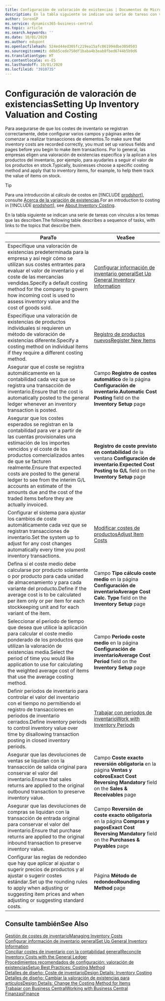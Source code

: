 ```yaml
---
title: Configuración de valoración de existencias | Documentos de Microsoft
description: En la tabla siguiente se indican una serie de tareas con vínculos a los temas que las describen.
author: SorenGP
ms.service: dynamics365-business-central
ms.topic: article
ms.search.keywords: ''
ms.date: 10/01/2020
ms.author: edupont
ms.openlocfilehash: 524ed44ed305fc219ea15afc061994dbe3050503
ms.sourcegitcommit: ddbb5cede750df1baba4b3eab8fbed6744b5b9d6
ms.translationtype: HT
ms.contentlocale: es-ES
ms.lasthandoff: 10/01/2020
ms.locfileid: "3910735"
---
```

# <a name="setting-up-inventory-valuation-and-costing"></a><span data-ttu-id="c9850-103">Configuración de valoración de existencias</span><span class="sxs-lookup"><span data-stu-id="c9850-103">Setting Up Inventory Valuation and Costing</span></span>

<span data-ttu-id="c9850-104">Para asegurarse de que los costes de inventario se registran correctamente, debe configurar varios campos y páginas antes de comenzar a realizar transacciones de elementos.</span><span class="sxs-lookup"><span data-stu-id="c9850-104">To make sure that inventory costs are recorded correctly, you must set up various fields and pages before you begin to make item transactions.</span></span> <span data-ttu-id="c9850-105">Por lo general, las empresas eligen una valoración de existencias específica y la aplican a los productos del inventario, por ejemplo, para ayudarles a seguir el valor de los productos en stock.</span><span class="sxs-lookup"><span data-stu-id="c9850-105">Typically, businesses choose a specific costing method and apply that to inventory items, for example, to help them track the value of items on stock.</span></span>  

> [!TIP]
> <span data-ttu-id="c9850-106">Para una introducción al cálculo de costos en [!INCLUDE [prodshort](includes/prodshort.md)], consulte [Acerca de la variación de existencias](finance-learn-about-costing.md).</span><span class="sxs-lookup"><span data-stu-id="c9850-106">For an introduction to costing in [!INCLUDE [prodshort](includes/prodshort.md)], see [About Inventory Costing](finance-learn-about-costing.md).</span></span>

<span data-ttu-id="c9850-107">En la tabla siguiente se indican una serie de tareas con vínculos a los temas que las describen.</span><span class="sxs-lookup"><span data-stu-id="c9850-107">The following table describes a sequence of tasks, with links to the topics that describe them.</span></span>

|<span data-ttu-id="c9850-108">**Para**</span><span class="sxs-lookup"><span data-stu-id="c9850-108">**To**</span></span>|<span data-ttu-id="c9850-109">**Vea**</span><span class="sxs-lookup"><span data-stu-id="c9850-109">**See**</span></span>|  
|------------|-------------|
|<span data-ttu-id="c9850-110">Especifique una valoración de existencias predeterminada para la empresa y así regir cómo se utilizan sus costes entrantes para evaluar el valor de inventario y el coste de las mercancías vendidas.</span><span class="sxs-lookup"><span data-stu-id="c9850-110">Specify a default costing method for the company to govern how incoming cost is used to assess inventory value and the cost of goods sold.</span></span>|[<span data-ttu-id="c9850-111">Configurar información de inventario general</span><span class="sxs-lookup"><span data-stu-id="c9850-111">Set Up General Inventory Information</span></span>](inventory-how-setup-general.md)|  
|<span data-ttu-id="c9850-112">Especifique una valoración de existencias de productos individuales si requieren un método de valoración de existencias diferente.</span><span class="sxs-lookup"><span data-stu-id="c9850-112">Specify a costing method on individual items if they require a different costing method.</span></span>|[<span data-ttu-id="c9850-113">Registro de productos nuevos</span><span class="sxs-lookup"><span data-stu-id="c9850-113">Register New Items</span></span>](inventory-how-register-new-items.md)|  
|<span data-ttu-id="c9850-114">Asegurar que el coste se registra automáticamente en la contabilidad cada vez que se registra una transacción de inventario.</span><span class="sxs-lookup"><span data-stu-id="c9850-114">Ensure that the cost is automatically posted to the general ledger whenever an inventory transaction is posted.</span></span>|<span data-ttu-id="c9850-115">Campo **Registro de costes automático** de la página **Configuración de inventario**.</span><span class="sxs-lookup"><span data-stu-id="c9850-115">**Automatic Cost Posting** field on the **Inventory Setup** page</span></span>|  
|<span data-ttu-id="c9850-116">Asegurar que los costes esperados se registran en la contabilidad para ver a partir de las cuentas provisionales una estimación de los importes vencidos y el coste de los productos comercializados antes de que se facturen realmente.</span><span class="sxs-lookup"><span data-stu-id="c9850-116">Ensure that expected costs are posted to the general ledger to see from the interim G/L accounts an estimate of the amounts due and the cost of the traded items before they are actually invoiced.</span></span>|<span data-ttu-id="c9850-117">**Registro de coste previsto en contabilidad** de la ventana **Configuración de inventario**.</span><span class="sxs-lookup"><span data-stu-id="c9850-117">**Expected Cost Posting to G/L** field on the **Inventory Setup** page</span></span>|  
|<span data-ttu-id="c9850-118">Configurar el sistema para ajustar los cambios de coste automáticamente cada vez que se registran transacciones de inventario.</span><span class="sxs-lookup"><span data-stu-id="c9850-118">Set the system up to adjust for any cost changes automatically every time you post inventory transactions.</span></span>|[<span data-ttu-id="c9850-119">Modificar costes de productos</span><span class="sxs-lookup"><span data-stu-id="c9850-119">Adjust Item Costs</span></span>](inventory-how-adjust-item-costs.md)|  
|<span data-ttu-id="c9850-120">Defina si el coste medio debe calcularse por producto solamente o por producto para cada unidad de almacenamiento y para cada variante del producto.</span><span class="sxs-lookup"><span data-stu-id="c9850-120">Define if the average cost is to be calculated per item only or per item for each stockkeeping unit and for each variant of the item.</span></span>|<span data-ttu-id="c9850-121">Campo **Tipo cálculo coste medio** en la página **Configuración de inventario**</span><span class="sxs-lookup"><span data-stu-id="c9850-121">**Average Cost Calc. Type** field on the **Inventory Setup** page</span></span>|  
|<span data-ttu-id="c9850-122">Seleccionar el periodo de tiempo que desea que utilice la aplicación para calcular el coste medio ponderado de los productos que utilizan la valoración de existencias media.</span><span class="sxs-lookup"><span data-stu-id="c9850-122">Select the period of time you would like application to use for calculating the weighted average cost of items that use the average costing method.</span></span>|<span data-ttu-id="c9850-123">Campo **Periodo coste medio** en la página **Configuración de inventario**</span><span class="sxs-lookup"><span data-stu-id="c9850-123">**Average Cost Period** field on the **Inventory Setup** page</span></span>|  
|<span data-ttu-id="c9850-124">Definir periodos de inventario para controlar el valor del inventario con el tiempo no permitiendo el registro de transacciones en periodos de inventario cerrados.</span><span class="sxs-lookup"><span data-stu-id="c9850-124">Define inventory periods to control inventory value over time by disallowing transaction posting in closed inventory periods.</span></span>|[<span data-ttu-id="c9850-125">Trabajar con periodos de inventario</span><span class="sxs-lookup"><span data-stu-id="c9850-125">Work with Inventory Periods</span></span>](finance-how-to-work-with-inventory-periods.md)|  
|<span data-ttu-id="c9850-126">Asegurar que las devoluciones de ventas se liquidan con la transacción de salida original para conservar el valor del inventario.</span><span class="sxs-lookup"><span data-stu-id="c9850-126">Ensure that sales returns are applied to the original outbound transaction to preserve inventory value.</span></span>|<span data-ttu-id="c9850-127">Campo **Coste exacto reversión obligatoria** en la página **Ventas y cobros**</span><span class="sxs-lookup"><span data-stu-id="c9850-127">**Exact Cost Reversing Mandatory** field on the **Sales & Receivables** page</span></span>|  
|<span data-ttu-id="c9850-128">Asegurar que las devoluciones de compras se liquidan con la transacción de entrada original para conservar el valor del inventario.</span><span class="sxs-lookup"><span data-stu-id="c9850-128">Ensure that purchase returns are applied to the original inbound transaction to preserve inventory value.</span></span>|<span data-ttu-id="c9850-129">Campo **Reversión de coste exacto obligatoria** en la página **Compras y pagos**</span><span class="sxs-lookup"><span data-stu-id="c9850-129">**Exact Cost Reversing Mandatory** field on the **Purchases & Payables** page</span></span>|
|<span data-ttu-id="c9850-130">Configurar las reglas de redondeo que hay que aplicar al ajustar o sugerir precios de productos y al ajustar o sugerir costes estándar.</span><span class="sxs-lookup"><span data-stu-id="c9850-130">Set up the rounding rules to apply when adjusting or suggesting item prices and when adjusting or suggesting standard costs.</span></span>|<span data-ttu-id="c9850-131">Página **Método de redondeo**</span><span class="sxs-lookup"><span data-stu-id="c9850-131">**Rounding Method** page</span></span>|  

## <a name="see-also"></a><span data-ttu-id="c9850-132">Consulte también</span><span class="sxs-lookup"><span data-stu-id="c9850-132">See Also</span></span>

[<span data-ttu-id="c9850-133">Gestión de costes de inventario</span><span class="sxs-lookup"><span data-stu-id="c9850-133">Managing Inventory Costs</span></span>](finance-manage-inventory-costs.md)  
[<span data-ttu-id="c9850-134">Configurar información de inventario general</span><span class="sxs-lookup"><span data-stu-id="c9850-134">Set Up General Inventory Information</span></span>](inventory-how-setup-general.md)  
[<span data-ttu-id="c9850-135">Conciliar costes de inventario con la contabilidad general</span><span class="sxs-lookup"><span data-stu-id="c9850-135">Reconcile Inventory Costs with the General Ledger</span></span>](finance-how-to-post-inventory-costs-to-the-general-ledger.md)  
[<span data-ttu-id="c9850-136">Procedimientos recomendados de configuración: valoración de existencias</span><span class="sxs-lookup"><span data-stu-id="c9850-136">Setup Best Practices: Costing Method</span></span>](setup-best-practices-costing-method.md)  
[<span data-ttu-id="c9850-137">Detalles de diseño: Coste de inventario</span><span class="sxs-lookup"><span data-stu-id="c9850-137">Design Details: Inventory Costing</span></span>](design-details-inventory-costing.md)  
[<span data-ttu-id="c9850-138">Detalles de diseño: Cambiar la valoración de existencias para artículos</span><span class="sxs-lookup"><span data-stu-id="c9850-138">Design Details: Change the Costing Method for Items</span></span>](design-details-changing-costing-methods.md)  
[<span data-ttu-id="c9850-139">Trabajar con Business Central</span><span class="sxs-lookup"><span data-stu-id="c9850-139">Working with Business Central</span></span>](ui-work-product.md)  
[<span data-ttu-id="c9850-140">Finanzas</span><span class="sxs-lookup"><span data-stu-id="c9850-140">Finance</span></span>](finance.md)  
